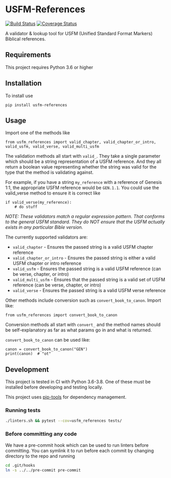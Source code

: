 # USFM-References

[![Build Status](https://travis-ci.org/bbelyeu/usfm-references.svg?branch=main)](https://travis-ci.org/bbelyeu/usfm-references)
[![Coverage Status](https://coveralls.io/repos/github/bbelyeu/usfm-references/badge.svg?branch=main)](https://coveralls.io/github/bbelyeu/usfm-references?branch=main)

A validator & lookup tool for USFM (Unified Standard Format Markers) Biblical references.

## Requirements

This project requires Python 3.6 or higher

## Installation

To install use

    pip install usfm-references

## Usage

Import one of the methods like

    from usfm_references import valid_chapter, valid_chapter_or_intro, valid_usfm, valid_verse, valid_multi_usfm

The validation methods all start with `valid_`. They take a single parameter
which should be a string representation of a USFM reference. And they all
return a boolean value representing whether the string was valid for the
type that the method is validating against.

For example, if you have a string `my_reference` with a reference of Genesis 1:1,
the appropriate USFM reference would be `GEN.1.1`. You could use the valid_verse
method to ensure it is correct like

    if valid_verse(my_reference):
        # do stuff

*NOTE: These validators match a regular expression pattern. That conforms to the
general USFM standard. They do NOT ensure that the USFM actually exists in any
particular Bible version.*

The currently supported validators are:
* `valid_chapter` - Ensures the passed string is a valid USFM chapter reference
* `valid_chapter_or_intro` - Ensures the passed string is either a valid USFM chapter
or intro reference
* `valid_usfm` - Ensures the passed string is a valid USFM reference (can be verse, chapter, or intro)
* `valid_multi_usfm` - Ensures that the passed string is a valid set of USFM reference (can be verse, chapter, or intro)
* `valid_verse` - Ensures the passed string is a valid USFM verse reference

Other methods include conversion such as `convert_book_to_canon`. Import like:

    from usfm_references import convert_book_to_canon

Conversion methods all start with `convert_` and the method names should be self-explanatory
as far as what params go in and what is returned.

`convert_book_to_canon` can be used like:

    canon = convert_book_to_canon("GEN")
    print(canon)  # "ot"

## Development

This project is tested in CI with Python 3.6-3.8.
One of these must be installed before developing and testing locally.

This project uses [pip-tools](https://github.com/jazzband/pip-tools) for dependency management.

### Running tests

``` bash
./linters.sh && pytest --cov=usfm_references tests/
```

### Before committing any code

We have a pre-commit hook which can be used to run linters before committing.
You can symlink it to run before each commit by changing directory to the repo and running

``` bash
cd .git/hooks
ln -s ../../pre-commit pre-commit
```
